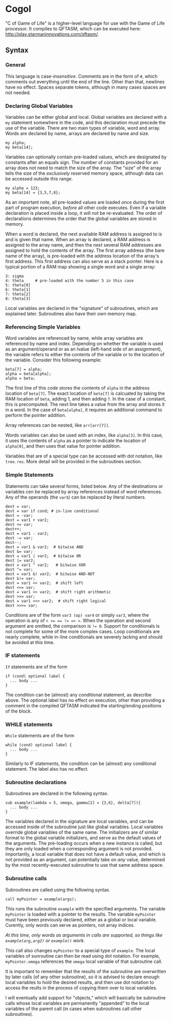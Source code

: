 # Cogol
"C of Game of Life" is a higher-level language for use with the Game of Life processor.  It compiles to QFTASM, which can be executed here: http://play.starmaninnovations.com/qftasm/.

## Syntax

### General

This language is case-*insensitive*.  Comments are in the form of `#`, which comments out everything until the end of the line.  Other than that, newlines have no effect.  Spaces separate tokens, although in many cases spaces are not needed.

### Declaring Global Variables

Variables can be either global and local.  Global variables are declared with a `my` statement somewhere in the code, and this declaration must precede the use of the variable.  There are two main types of variable, word and array.  Words are declared by name, arrays are declared by name and size.

    my alpha;
    my beta[14];

Variables can optionally contain pre-loaded values, which are designated by constants after an equals sign.  The number of constants provided for an array does not need to match the size of the array.  The "size" of the array tells the size of the *exclusively* reserved memory space, although data can be accessed outside this range.

    my alpha = 123;
    my beta[14] = {3,5,7,8};
As an important note, all pre-loaded values are loaded *once* during the first part of program execution, *before* all other code executes. Even if a variable declaration is placed inside a loop, it will not be re-evaluated. The order of declarations determines the order that the global variables are stored in memory.

When a word is declared, the next available RAM address is assigned to is and is given that name.  When an array is declared, a RAM address is assigned to the array name, and then the next several RAM addresses are assigned to hold the contents of the array.  The first array address (the bare name of the array), is pre-loaded with the address location of the array's first address.  This first address can also serve as a stack pointer.  Here is a typical portion of a RAM map showing a single word and a single array:

    3: sigma
    4: theta     # pre-loaded with the number 5 in this case
    5: theta[0]
    6: theta[1]
    7: theta[2]
    8: theta[3]

Local variables are declared in the "signature" of subroutines, which are explained later.  Subroutines also have their own memory map.

### Referencing Simple Variables

Word variables are referenced by name, while array variables are referenced by name and index.  Depending on whether the variable is used as an argument/operand or as an lvalue (left-hand side of an assignment), the variable refers to either the contents of the variable or to the location of the variable.  Consider this following example:

    beta[7] = alpha;
    alpha = beta[alpha];
    alpha = beta;
The first line of this code stores the contents of `alpha` in the address location of `beta[7]`. The exact location of `beta[7]` is calcuated by taking the RAM location of `beta`, adding 1, and then adding `7`.  In the case of a constant, this is precomputed.  The next line takes a value from the array and stores it in a word.  In the case of `beta[alpha]`, it requires an additional command to perform the pointer addition.

Array references can be nested, like `arr[arr[7]]`.

Words variables can also be used with an index, like `alpha[3]`.  In this case, it uses the contents of `alpha` as a pointer to indicate the location of `alpha[0]`, and then uses that value for pointer addition.

Variables that are of a special type can be accessed with dot notation, like `tree.res`.  More detail will be provided in the subroutines section.

### Simple Statements

Statements can take several forms, listed below.  Any of the destinations or variables cen be replaced by array references instead of word references.  Any of the operands (the `var`s) can be replaced by literal numbers.

    dest = var;
    dest = var if cond; # in-line conditional
    dest = -var;
    dest = var1 + var2;
    dest += var;
    dest++;
    dest = var1 - var2;   
    dest -= var;
    dest--;
    dest = var1 & var2;  # bitwise AND
    dest &= var;
    dest = var1 | var2;  # bitwise OR
    dest |= var2;
    dest = var1 ^ var2;   # bitwise XOR
    dest ^= var;
    dest = var1 &! var2;  # bitwise AND-NOT
    dest &!= var;
    dest = var1 << var2;  # shift left
    dest <<= var;
    dest = var1 >> var2;  # shift right arithmetic
    dest >>= var;
    dest = var1 >>> var2;  # shift right logical
    dest >>>= var;

Conditions are of the form `var3 (op) var4` or simply `var3`, where the operation is any of `< <= == != => >`.  When the operation and second argument are omitted, the comparison is `!= 0`. Support for conditionals is not complete for some of the more complex cases.  Loop conditionals are nearly complete, while in-line conditionals are severely lacking and should be avoided at this time.

### IF statements

`If` statements are of the form

    if (cond) optional label {
      ... body ...
    }
The condition can be (almost) any conditional statement, as describe above.  The optional label has no effect on execution, other than providing a comment in the compiled QFTASM indicated the starting/ending positions of the block.

### WHILE statements

`While` statements are of the form

    while (cond) optional label {
      ... body ...
    }
Similarly to IF statements, the condition can be (almost) any conditional statement.  The label also has no effect.

### Subroutine declarations

Subroutines are declared in the following syntax.

    sub example(lambda = 5, omega, gamma[2] = {3,6}, delta[7]){
      ... body ...
    }
The variables declared in the signature are local variables, and can be accessed inside of the subroutine just like global variables.  Local variables override global variables of the same name.  The initializers are of similar format to the global variable initializers, and serve as the default values of the arguments.  The pre-loading occurs when a new instance is called, but they are only loaded when a corresponding argument is not provided.  Importantly, a local variable that does not have a default value, and which is not provided as an argument, can potentially take on *any* value, determined by the most recently-executed subroutine to use that same address space.

### Subroutine calls

Subroutines are called using the following syntax.

    call myPointer = example(args);
This runs the subroutine `example` with the specified arguments.  The variable `myPointer` is loaded with a pointer to the results.  The variable `myPointer` must have been previously declared, either as a global or local variable.  Curently, only words can serve as pointers, not array indices.

*At this time, only words as arguments in calls are supported, so things like `example(arg,arg2)` or `example()` work.*

This call also changes `myPointer` to a special type of `example`.  The local variables of sunroutine can then be read using dot notation.  For example, `myPointer.omega` references the `omega` local variable of that subroutine call.

It is important to remember that the results of the subroutine are overwritten by later calls (of any other subroutine), so it is advised to declare enough local variables to hold the desired results, and then use dot notation to access the reults in the process of copying them over to local variables.

I will eventually add support for "objects," which will basically be subroutine calls whose local variables are permanently "appended" to the local variables of the parent call (in cases when subroutines call other subroutines).
